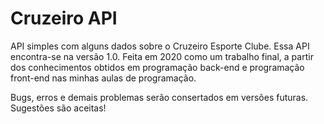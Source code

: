 # Cruzeiro API
API simples com alguns dados sobre o Cruzeiro Esporte Clube. Essa API encontra-se na versão 1.0. Feita em 2020 como um trabalho final, a partir dos conhecimentos obtidos em programação back-end e programação front-end nas minhas aulas de programação.

Bugs, erros e demais problemas serão consertados em versões futuras. Sugestões são aceitas!
